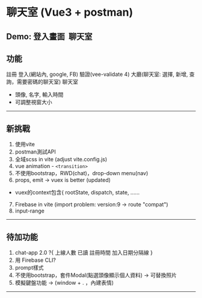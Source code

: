 # 聊天室 (Vue3 + postman)
Demo:
登入畫面
![]()
聊天室
![]()
---
## 功能
註冊
登入(網站內, google, FB)
驗證(vee-validate 4)
大廳(聊天室: 選擇, 新增, 查詢，需要密碼的聊天室)
聊天室
* 頭像, 名字, 輸入時間
* 可調整視窗大小


---
## 新挑戰
1. 使用vite
2. postman測試API
3. 全域scss in vite (adjust vite.config.js)
4. vue animation - `<transition>`
5. 不使用bootstrap，RWD(chat)，drop-down menu(nav)
6. props, emit -> vuex is better (updated)
  * vuex的context包含{ rootState, dispatch, state, ......
7. Firebase in vite (import problem: version:9 -> route "compat")
8. input-range

---
## 待加功能
1. chat-app 2.0 ?{
    上線人數
    已讀
    註冊時間
    加入日期分隔線
  }
2. 用 Firebase CLI?
3. prompt樣式
4. 不使用bootstrap，套件Modal(點選頭像顯示個人資料) -> 可替換照片
5. 模擬鍵盤功能 -> (window + . ，內建表情)

---